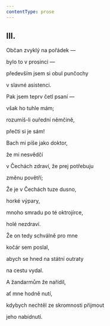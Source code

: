 ```yaml
---
contentType: prose
---
```


## III.  

Občan zvyklý na pořádek —  

bylo to v prosinci —

především jsem si obul punčochy

v slavné asistenci.

Pak jsem teprv četl psaní —

však ho tuhle mám;

rozumíš-li ouřední němčině,

přečti si je sám!

Bach mi píše jako doktor,

že mi nesvědčí

v Čechách zdraví, že prej potřebuju

změnu povětří;

Že je v Čechách tuze dusno,

horké výpary,

mnoho smradu po té oktrojírce,

holé nezdraví.

Že on tedy schválně pro mne

kočár sem poslal,

abych se hned na státní outraty

na cestu vydal.

A žandarmům že nařídil,

ať mne hodně nutí,

kdybych nechtěl ze skromnosti přijmout

jeho nabídnutí.
